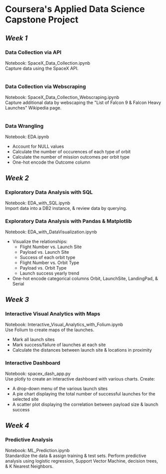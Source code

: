# Coursera's Applied Data Science Capstone Project

## *Week 1*
### Data Collection via API
Notebook: SpaceX_Data_Collection.ipynb<br>
Capture data using the SpaceX API.<br>
<br>
### Data Collection via Webscraping
Notebook: SpaceX_Data_Collection_Webscraping.ipynb<br>
Capture additional data by webscaping the "List of Falcon 9 & Falcon Heavy Launches" Wikipedia page.<br>
<br>
### Data Wrangling
Notebook: EDA.ipynb<br>
- Account for NULL values
- Calculate the number of occurences of each type of orbit
- Calculate the number of mission outcomes per orbit type
- One-hot encode the Outcome column

## *Week 2*
### Exploratory Data Analysis with SQL
Notebook: EDA_with_SQL.ipynb<br>
Import data into a DB2 instance, & review data by querying.

### Exploratory Data Analysis with Pandas & Matplotlib
Notebook: EDA_with_DataVisualization.ipynb<br>
- Visualize the relationships:
  - Flight Number vs. Launch Site
  - Payload vs. Launch Site
  - Success of each orbit type
  - Flight Number vs. Orbit Type
  - Payload vs. Orbit Type
  - Launch success yearly trend
 - One-hot encode categorical columns Orbit, LaunchSite, LandingPad, & Serial

## *Week 3*
### Interactive Visual Analytics with Maps
Notebook: Interactive_Visual_Analytics_with_Folium.ipynb<br>
Use Folium to create maps of the launches.
- Mark all launch sites
- Mark success/failure of launches at each site
- Calculate the distances between launch site & locations in proximity

### Interactive Dashboard
Notebook: spacex_dash_app.py<br>
Use plotly to create an interactive dashboard with various charts. Create:
- A drop-down menu of the various launch sites
- A pie chart displaying the total number of successful launches for the selected site
- A scatter plot displaying the correlation between payload size & launch success

## *Week 4*
### Predictive Analysis
Notebook: ML_Prediction.ipynb<br>
Standardize the data & assign training & test sets. Perform predictive analysis using logistic regression, Support Vector Machine, decision trees, & K Nearest Neighbors.
